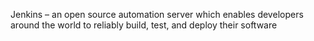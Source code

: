 Jenkins – an open source automation server which enables developers around the world to reliably build, test, and deploy their software
